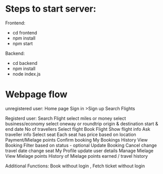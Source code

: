 # Steps to start server:

Frontend:

- cd frontend
- npm install
- npm start

Backend:

- cd backend
- npm install
- node index.js

# Webpage flow
unregistered user: 
    Home page
    Sign in 
    >Sign up
    Search Flights

Registerd user: 
    Search Flight
        select miles or money
        select business/economy
        select oneway or roundtrip
        origin & destination
        start & end date
        No of travellers
    Select flight
    Book Flight
        Show flight info
        Ask traveller info
        Select seat
            Each seat has price based on location
        Payment/Mielage points
        Confirm booking
    My Bookings
        History
        View Booking
        Filter based on status - optional
        Update Booking 
            Cancel
            change travel date
            change seat
    My Profile
        update user details
    Manage Mielage
        View Mielage points 
        History of Mielage points earned / travel history

Additional Functions:
    Book without login , Fetch ticket without login
